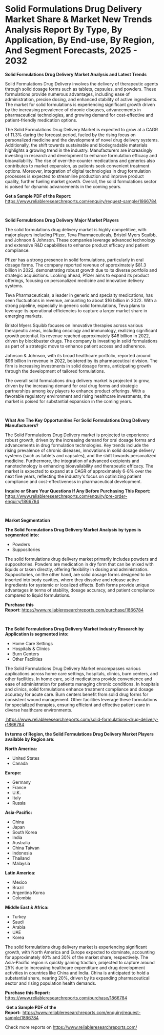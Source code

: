 <p><h1>Solid Formulations Drug Delivery Market Share & Market New Trends Analysis Report By Type, By Application, By End-use, By Region, And Segment Forecasts, 2025 - 2032</h1></p><p><strong>Solid Formulations Drug Delivery Market Analysis and Latest Trends</strong></p>
<p><p>Solid Formulations Drug Delivery involves the delivery of therapeutic agents through solid dosage forms such as tablets, capsules, and powders. These formulations provide numerous advantages, including ease of administration, precise dosing, and enhanced stability of active ingredients. The market for solid formulations is experiencing significant growth driven by the increasing prevalence of chronic diseases, advancements in pharmaceutical technologies, and growing demand for cost-effective and patient-friendly medication options.</p><p>The Solid Formulations Drug Delivery Market is expected to grow at a CAGR of 11.3% during the forecast period, fueled by the rising focus on personalized medicine and the development of novel drug delivery systems. Additionally, the shift towards sustainable and biodegradable materials highlights a growing trend in the industry. Manufacturers are increasingly investing in research and development to enhance formulation efficacy and bioavailability. The rise of over-the-counter medications and generics also contributes to market expansion, as patients seek convenient treatment options. Moreover, integration of digital technologies in drug formulation processes is expected to streamline production and improve product quality, further fueling market growth. Overall, the solid formulations sector is poised for dynamic advancements in the coming years.</p></p>
<p><strong>Get a Sample PDF of the Report:&nbsp;</strong> <a href="https://www.reliableresearchreports.com/enquiry/request-sample/1866784?utm_campaign=2030&utm_medium=2&utm_source=Github&utm_content=ia&utm_term=03032025&utm_id=solid-formulations-drug-delivery">https://www.reliableresearchreports.com/enquiry/request-sample/1866784</a></p>
<p>&nbsp;</p>
<p><strong>Solid Formulations Drug Delivery Major Market Players</strong></p>
<p><p>The solid formulations drug delivery market is highly competitive, with major players including Pfizer, Teva Pharmaceuticals, Bristol Myers Squibb, and Johnson & Johnson. These companies leverage advanced technology and extensive R&D capabilities to enhance product efficacy and patient compliance.</p><p>Pfizer has a strong presence in solid formulations, particularly in oral dosage forms. The company reported revenue of approximately $81.3 billion in 2022, demonstrating robust growth due to its diverse portfolio and strategic acquisitions. Looking ahead, Pfizer aims to expand its product offerings, focusing on personalized medicine and innovative delivery systems.</p><p>Teva Pharmaceuticals, a leader in generic and specialty medications, has seen fluctuations in revenue, amounting to about $16 billion in 2022. With a strong pipeline, especially in generic solid formulations, Teva plans to leverage its operational efficiencies to capture a larger market share in emerging markets.</p><p>Bristol Myers Squibb focuses on innovative therapies across various therapeutic areas, including oncology and immunology, realizing significant growth potential. Its revenue reached approximately $46 billion in 2022, driven by blockbuster drugs. The company is investing in solid formulations as part of a strategic move to enhance patient access and adherence.</p><p>Johnson & Johnson, with its broad healthcare portfolio, reported around $96 billion in revenue in 2022, bolstered by its pharmaceutical division. The firm is increasing investments in solid dosage forms, anticipating growth through the development of tailored formulations.</p><p>The overall solid formulations drug delivery market is projected to grow, driven by the increasing demand for oral drug forms and strategic partnerships among key players to enhance product offerings. With a favorable regulatory environment and rising healthcare investments, the market is poised for substantial expansion in the coming years.</p></p>
<p>&nbsp;</p>
<p><strong>What Are The Key Opportunities For Solid Formulations Drug Delivery Manufacturers?</strong></p>
<p><p>The Solid Formulations Drug Delivery market is projected to experience robust growth, driven by the increasing demand for oral dosage forms and advancements in drug formulation technologies. Key trends include the rising prevalence of chronic diseases, innovations in solid dosage delivery systems (such as tablets and capsules), and the shift towards personalized medicine. Furthermore, the integration of advanced excipients and nanotechnology is enhancing bioavailability and therapeutic efficacy. The market is expected to expand at a CAGR of approximately 6-8% over the next five years, reflecting the industry's focus on optimizing patient compliance and cost-effectiveness in pharmaceutical development.</p></p>
<p><strong>Inquire or Share Your Questions If Any Before Purchasing This Report:</strong> <a href="https://www.reliableresearchreports.com/enquiry/pre-order-enquiry/1866784?utm_campaign=2030&utm_medium=2&utm_source=Github&utm_content=ia&utm_term=03032025&utm_id=solid-formulations-drug-delivery">https://www.reliableresearchreports.com/enquiry/pre-order-enquiry/1866784</a></p>
<p>&nbsp;</p>
<p><strong>Market Segmentation</strong></p>
<p><strong>The Solid Formulations Drug Delivery Market Analysis by types is segmented into:</strong></p>
<p><ul><li>Powders</li><li>Suppositories</li></ul></p>
<p><p>The solid formulations drug delivery market primarily includes powders and suppositories. Powders are medication in dry form that can be mixed with liquids or taken directly, offering flexibility in dosing and administration. Suppositories, on the other hand, are solid dosage forms designed to be inserted into body cavities, where they dissolve and release active ingredients for systemic or localized effects. Both forms provide unique advantages in terms of stability, dosage accuracy, and patient compliance compared to liquid formulations.</p></p>
<p><strong>Purchase this Report:&nbsp;</strong><a href="https://www.reliableresearchreports.com/purchase/1866784?utm_campaign=2030&utm_medium=2&utm_source=Github&utm_content=ia&utm_term=03032025&utm_id=solid-formulations-drug-delivery">https://www.reliableresearchreports.com/purchase/1866784</a></p>
<p>&nbsp;</p>
<p><strong>The Solid Formulations Drug Delivery Market Industry Research by Application is segmented into:</strong></p>
<p><ul><li>Home Care Settings</li><li>Hospitals & Clinics</li><li>Burn Centers</li><li>Other Facilities</li></ul></p>
<p><p>The Solid Formulations Drug Delivery Market encompasses various applications across home care settings, hospitals, clinics, burn centers, and other facilities. In home care, solid medications provide convenience and ease of administration for patients managing chronic conditions. In hospitals and clinics, solid formulations enhance treatment compliance and dosage accuracy for acute care. Burn centers benefit from solid drug forms for consistent wound management. Other facilities leverage these formulations for specialized therapies, ensuring efficient and effective patient care in diverse healthcare environments.</p></p>
<p><a href="https://www.reliableresearchreports.com/solid-formulations-drug-delivery-r1866784?utm_campaign=2030&utm_medium=2&utm_source=Github&utm_content=ia&utm_term=03032025&utm_id=solid-formulations-drug-delivery">&nbsp;https://www.reliableresearchreports.com/solid-formulations-drug-delivery-r1866784</a></p>
<p><strong>In terms of Region, the Solid Formulations Drug Delivery Market Players available by Region are:</strong></p>
<p>
    <p> <strong> North America: </strong>
        <ul>
            <li>United States</li>
            <li>Canada</li>
        </ul>
        </p> 
    <p> <strong> Europe: </strong>
        <ul>
            <li>Germany</li>
            <li>France</li>
            <li>U.K.</li>
            <li>Italy</li>
            <li>Russia</li>
        </ul>
        </p> 
    <p> <strong> Asia-Pacific: </strong>
        <ul>
            <li>China</li>
            <li>Japan</li>
            <li>South Korea</li>
            <li>India</li>
            <li>Australia</li>
            <li>China Taiwan</li>
            <li>Indonesia</li>
            <li>Thailand</li>
            <li>Malaysia</li>
        </ul>
        </p> 
    <p> <strong> Latin America: </strong>
        <ul>
            <li>Mexico</li>
            <li>Brazil</li>
            <li>Argentina Korea</li>
            <li>Colombia</li>
        </ul>
        </p> 
    <p> <strong> Middle East & Africa: </strong>
        <ul>
            <li>Turkey</li>
            <li>Saudi</li>
            <li>Arabia</li>
            <li>UAE</li>
            <li>Korea</li>
        </ul>
    </p>
    </p>
<p><p>The solid formulations drug delivery market is experiencing significant growth, with North America and Europe expected to dominate, accounting for approximately 40% and 30% of the market share, respectively. The Asia-Pacific region is quickly gaining traction, projected to capture around 25% due to increasing healthcare expenditure and drug development activities in countries like China and India. China is anticipated to hold a substantial share, nearing 20%, driven by its expanding pharmaceutical sector and rising population health demands.</p></p>
<p><strong>Purchase this Report: </strong><a href="https://www.reliableresearchreports.com/purchase/1866784?utm_campaign=2030&utm_medium=2&utm_source=Github&utm_content=ia&utm_term=03032025&utm_id=solid-formulations-drug-delivery">https://www.reliableresearchreports.com/purchase/1866784</a></p>
<p>&nbsp;<strong>Get a Sample PDF of the Report:&nbsp;&nbsp;</strong><a href="https://www.reliableresearchreports.com/enquiry/request-sample/1866784?utm_campaign=2030&utm_medium=2&utm_source=Github&utm_content=ia&utm_term=03032025&utm_id=solid-formulations-drug-delivery">https://www.reliableresearchreports.com/enquiry/request-sample/1866784</a></p>
<p><strong></strong></p>
<p>Check more reports on <a href="https://www.reliableresearchreports.com/?utm_campaign=2030&utm_medium=2&utm_source=Github&utm_content=ia&utm_term=03032025&utm_id=solid-formulations-drug-delivery">https://www.reliableresearchreports.com/</a></p>
